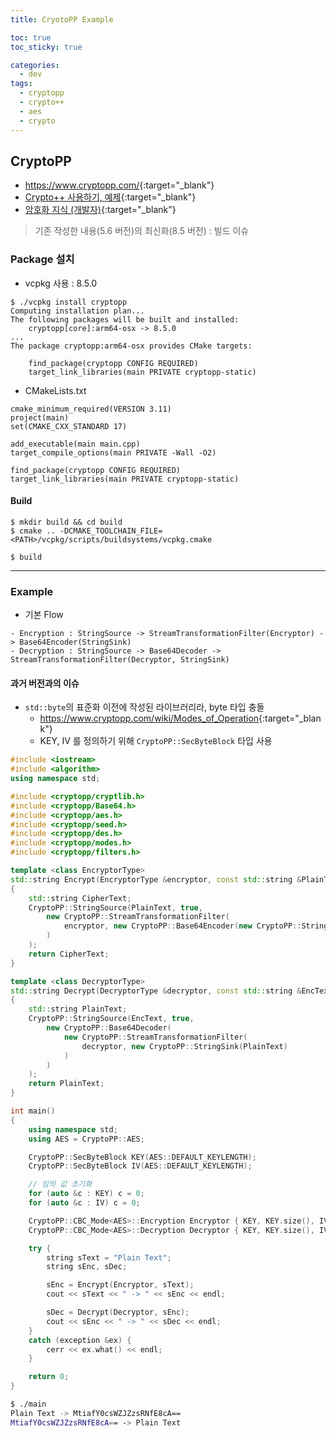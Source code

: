 ```yaml
---
title: CryotoPP Example

toc: true
toc_sticky: true

categories:
  - dev
tags:
  - cryptopp
  - crypto++
  - aes
  - crypto
---
```



## CryptoPP
- <https://www.cryptopp.com/>{:target="_blank"}
- [Crypto++ 사용하기, 예제](https://cdecl.tistory.com/277){:target="_blank"}
- [암호화 지식 (개발자)](/dev/crypto-for-develop/){:target="_blank"}

> 기존 작성한 내용(5.6 버전)의 최신화(8.5 버전) : 빌드 이슈 

### Package 설치 
- vcpkg 사용 : 8.5.0

```
$ ./vcpkg install cryptopp
Computing installation plan...
The following packages will be built and installed:
    cryptopp[core]:arm64-osx -> 8.5.0
...
The package cryptopp:arm64-osx provides CMake targets:

    find_package(cryptopp CONFIG REQUIRED)
    target_link_libraries(main PRIVATE cryptopp-static)
```

- CMakeLists.txt

```
cmake_minimum_required(VERSION 3.11)
project(main)
set(CMAKE_CXX_STANDARD 17)

add_executable(main main.cpp)
target_compile_options(main PRIVATE -Wall -O2)

find_package(cryptopp CONFIG REQUIRED)
target_link_libraries(main PRIVATE cryptopp-static)
```

#### Build 
```
$ mkdir build && cd build
$ cmake .. -DCMAKE_TOOLCHAIN_FILE=<PATH>/vcpkg/scripts/buildsystems/vcpkg.cmake

$ build 
```

---
### Example 
- 기본 Flow

```
- Encryption : StringSource -> StreamTransformationFilter(Encryptor) -> Base64Encoder(StringSink)
- Decryption : StringSource -> Base64Decoder -> StreamTransformationFilter(Decryptor, StringSink)
```

#### 과거 버전과의 이슈 
- `std::byte`의 표준화 이전에 작성된 라이브러리라, byte 타입 충돌 
  - <https://www.cryptopp.com/wiki/Modes_of_Operation>{:target="_blank"}
  - KEY, IV 를 정의하기 위해 `CryptoPP::SecByteBlock` 타입 사용

```cpp
#include <iostream>
#include <algorithm>
using namespace std;

#include <cryptopp/cryptlib.h>
#include <cryptopp/Base64.h>
#include <cryptopp/aes.h>
#include <cryptopp/seed.h>
#include <cryptopp/des.h>
#include <cryptopp/modes.h>
#include <cryptopp/filters.h>

template <class EncryptorType>
std::string Encrypt(EncryptorType &encryptor, const std::string &PlainText) 
{
	std::string CipherText;
	CryptoPP::StringSource(PlainText, true,
		new CryptoPP::StreamTransformationFilter(
			encryptor, new CryptoPP::Base64Encoder(new CryptoPP::StringSink(CipherText), false) /* default padding */
		)
	);
	return CipherText;
}

template <class DecryptorType>
std::string Decrypt(DecryptorType &decryptor, const std::string &EncText) 
{
	std::string PlainText;
	CryptoPP::StringSource(EncText, true,
		new CryptoPP::Base64Decoder(
			new CryptoPP::StreamTransformationFilter(
				decryptor, new CryptoPP::StringSink(PlainText)
			)
		)
	);
	return PlainText;
}

int main()
{
	using namespace std;
	using AES = CryptoPP::AES;

	CryptoPP::SecByteBlock KEY(AES::DEFAULT_KEYLENGTH);
	CryptoPP::SecByteBlock IV(AES::DEFAULT_KEYLENGTH);

	// 임의 값 초기화 
	for (auto &c : KEY) c = 0;
	for (auto &c : IV) c = 0;

	CryptoPP::CBC_Mode<AES>::Encryption Encryptor { KEY, KEY.size(), IV };
	CryptoPP::CBC_Mode<AES>::Decryption Decryptor { KEY, KEY.size(), IV };

	try {
		string sText = "Plain Text";
		string sEnc, sDec;

		sEnc = Encrypt(Encryptor, sText);
		cout << sText << " -> " << sEnc << endl;

		sDec = Decrypt(Decryptor, sEnc);
		cout << sEnc << " -> " << sDec << endl;	
	}
	catch (exception &ex) {
		cerr << ex.what() << endl;
	}

	return 0;
}
```

```sh
$ ./main
Plain Text -> MtiafY0csWZJZzsRNfE8cA==
MtiafY0csWZJZzsRNfE8cA== -> Plain Text
```